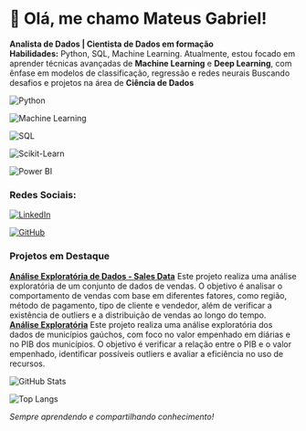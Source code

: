 # 👋 Olá, me chamo Mateus Gabriel!  

**Analista de Dados | Cientista de Dados em formação**  
**Habilidades:** Python, SQL, Machine Learning.
Atualmente, estou focado em aprender técnicas avançadas de **Machine Learning** e **Deep Learning**, com ênfase em modelos de classificação, regressão e redes neurais
Buscando desafios e projetos na área de **Ciência de Dados**  

![Python](https://img.shields.io/badge/Python-3776AB?style=for-the-badge&logo=python&logoColor=white)

![Machine Learning](https://img.shields.io/badge/Machine%20Learning-0077b5?style=for-the-badge&logo=sklearn&logoColor=white)

![SQL](https://img.shields.io/badge/SQL-4479A1?style=for-the-badge&logo=sqlite&logoColor=white)

![Scikit-Learn](https://img.shields.io/badge/Scikit--Learn-F7931E?style=for-the-badge&logo=scikit-learn&logoColor=white)



![Power BI](https://img.shields.io/badge/Power%20BI-F2C811?style=for-the-badge&logo=power-bi&logoColor=black)

### Redes Sociais:  
[![LinkedIn](https://img.shields.io/badge/LinkedIn-0077B5?style=for-the-badge&logo=linkedin&logoColor=white)](https://www.linkedin.com/in/mateus-gabriel-946a841b5/)  

[![GitHub](https://img.shields.io/badge/GitHub-181717?style=for-the-badge&logo=github&logoColor=white)](https://github.com/Mateusssssssssss)  

###  Projetos em Destaque  
**[Análise Exploratória de Dados - Sales Data](https://github.com/Mateusssssssssss/Projeto-ciencia-de-dados)** Este projeto realiza uma análise exploratória de um conjunto de dados de vendas. O objetivo é analisar o comportamento de vendas com base em diferentes fatores, como região, método de pagamento, tipo de cliente e vendedor, além de verificar a existência de outliers e a distribuição de vendas ao longo do tempo.
**[Análise Exploratória](https://github.com/Mateusssssssssss/Analise-exploratoria)** Este projeto realiza uma análise exploratória dos dados de municípios gaúchos, com foco no valor empenhado em diárias e no PIB dos municípios. O objetivo é verificar a relação entre o PIB e o valor empenhado, identificar possíveis outliers e avaliar a eficiência no uso de recursos.
    
![GitHub Stats](https://github-readme-stats.vercel.app/api?username=Mateusssssssssss&show_icons=true&bg_color=000000&title_color=00bcd4&text_color=ffffff&icon_color=f1c40f)

![Top Langs](https://github-readme-stats.vercel.app/api/top-langs/?username=Mateusssssssssss&layout=compact&theme=dark&bg_color=000000&title_color=00bcd4&text_color=ffffff&icon_color=f1c40f)






 _Sempre aprendendo e compartilhando conhecimento!_  
